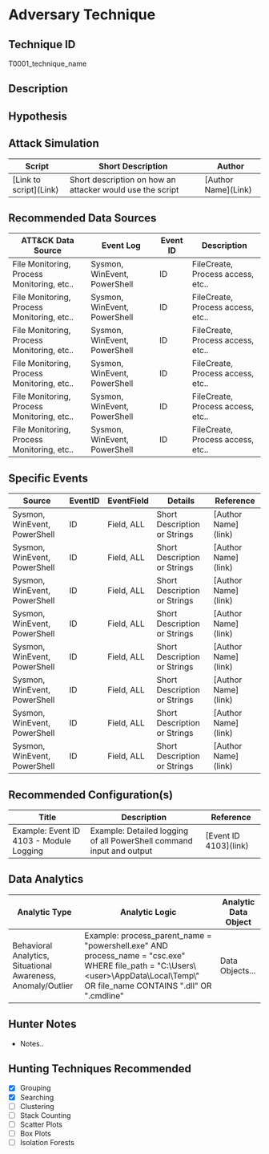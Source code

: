 # Adversary Technique
## Technique ID
T0001_technique_name


## Description


## Hypothesis



## Attack Simulation

| Script  | Short Description | Author | 
|---------|---------|---------|
| \[Link to script\](Link)| Short description on how an attacker would use the script | \[Author Name\](Link) |



## Recommended Data Sources

| ATT&CK Data Source | Event Log | Event ID| Description |
|---------|---------|---------|--------------|
|File Monitoring, Process Monitoring, etc..| Sysmon, WinEvent, PowerShell | ID | FileCreate, Process access, etc..  |
|File Monitoring, Process Monitoring, etc..|Sysmon, WinEvent, PowerShell | ID | FileCreate, Process access, etc.. | 
|File Monitoring, Process Monitoring, etc..|Sysmon, WinEvent, PowerShell | ID | FileCreate, Process access, etc.. | 
|File Monitoring, Process Monitoring, etc..| Sysmon, WinEvent, PowerShell | ID | FileCreate, Process access, etc.. |
|File Monitoring, Process Monitoring, etc..| Sysmon, WinEvent, PowerShell | ID | FileCreate, Process access, etc.. | 
|File Monitoring, Process Monitoring, etc..| Sysmon, WinEvent, PowerShell | ID | FileCreate, Process access, etc.. | 



## Specific Events

| Source | EventID | EventField | Details | Reference | 
|--------|---------|-------|---------|-----------| 
| Sysmon, WinEvent, PowerShell | ID | Field, ALL | Short Description or Strings | \[Author Name\](link) |
| Sysmon, WinEvent, PowerShell | ID | Field, ALL | Short Description or Strings | \[Author Name\](link) |
| Sysmon, WinEvent, PowerShell | ID | Field, ALL | Short Description or Strings | \[Author Name\](link) |
| Sysmon, WinEvent, PowerShell | ID | Field, ALL | Short Description or Strings | \[Author Name\](link) |
| Sysmon, WinEvent, PowerShell | ID | Field, ALL | Short Description or Strings | \[Author Name\](link) |
| Sysmon, WinEvent, PowerShell | ID | Field, ALL | Short Description or Strings | \[Author Name\](link) |
| Sysmon, WinEvent, PowerShell | ID | Field, ALL | Short Description or Strings | \[Author Name\](link) |
| Sysmon, WinEvent, PowerShell | ID | Field, ALL | Short Description or Strings | \[Author Name\](link) |



## Recommended Configuration(s)
| Title | Description | Reference|
|---------|---------|---------|
| Example: Event ID 4103 - Module Logging | Example: Detailed logging of all PowerShell command input and output | \[Event ID 4103\](link)



## Data Analytics 

| Analytic Type  | Analytic Logic | Analytic Data Object |
|--------|---------|---------|
| Behavioral Analytics, Situational Awareness, Anomaly/Outlier | Example: process\_parent_name = "powershell.exe" AND process\_name = "csc.exe" WHERE file\_path = "C:\Users\\\<user>\AppData\Local\Temp\\" OR file\_name CONTAINS ".dll" OR ".cmdline" | Data Objects... | 


## Hunter Notes
* Notes..


## Hunting Techniques Recommended

- [x] Grouping
- [x] Searching
- [ ] Clustering
- [ ] Stack Counting
- [ ] Scatter Plots
- [ ] Box Plots
- [ ] Isolation Forests
